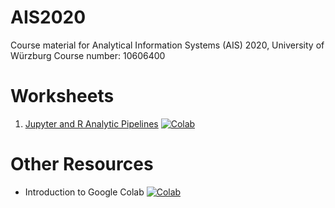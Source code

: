 # AIS2020
Course material for Analytical Information Systems (AIS) 2020, University of Würzburg
Course number: 10606400

# Worksheets
1. [Jupyter and R Analytic Pipelines](https://colab.research.google.com/github/wi3jmu/AIS2020/blob/master/notebooks/AIS_W01_SS20_Intro.ipynb) [![Colab](https://colab.research.google.com/assets/colab-badge.svg)](https://colab.research.google.com/github/wi3jmu/AIS2020/blob/master/notebooks/AIS_W01_SS20_Intro.ipynb) 

# Other Resources
- Introduction to Google Colab [![Colab](https://colab.research.google.com/assets/colab-badge.svg)](https://colab.research.google.com/notebooks/intro.ipynb)

